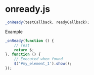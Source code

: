 # onready.js

```js
_onReady(testCallback, readyCallback);
```

Example
```js
_onReady(function () {
    // Test
    return $; 
}, function () {
    // Executed when found
    $('#my_element_1').show();
});
```
